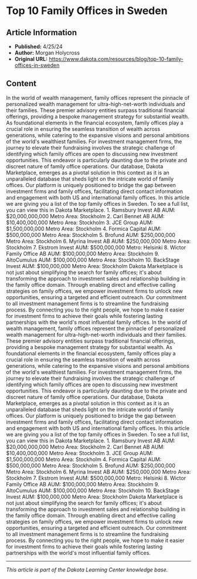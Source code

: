 # Top 10 Family Offices in Sweden

## Article Information
- **Published:** 4/25/24
- **Author:** Morgan Holycross
- **Original URL:** https://www.dakota.com/resources/blog/top-10-family-offices-in-sweden

## Content

In the world of wealth management, family offices represent the pinnacle of personalized wealth management for ultra-high-net-worth individuals and their families. These premier advisory entities surpass traditional financial offerings, providing a bespoke management strategy for substantial wealth. As foundational elements in the financial ecosystem, family offices play a crucial role in ensuring the seamless transition of wealth across generations, while catering to the expansive visions and personal ambitions of the world's wealthiest families. For investment management firms, the journey to elevate their fundraising involves the strategic challenge of identifying which family offices are open to discussing new investment opportunities. This endeavor is particularly daunting due to the private and discreet nature of family office operations. Our database, Dakota Marketplace, emerges as a pivotal solution in this context as it is an unparalleled database that sheds light on the intricate world of family offices. Our platform is uniquely positioned to bridge the gap between investment firms and family offices, facilitating direct contact information and engagement with both US and international family offices. In this article we are giving you a list of the top family offices in Sweden. To see a full list, you can view this in Dakota Marketplace. 1. Ramsbury Invest AB AUM: $20,000,000,000 Metro Area: Stockholm 2. Carl Bennet AB AUM: $10,400,000,000 Metro Area: Stockholm 3. JCE Group AUM: $1,500,000,000 Metro Area: Stockholm 4. Formica Capital AUM: $500,000,000 Metro Area: Stockholm 5. Brofund AUM: $250,000,000 Metro Area: Stockholm 6. Myrina Invest AB AUM: $250,000,000 Metro Area: Stockholm 7. Ekstrom Invest AUM: $500,000,000 Metro: Helsinki 8. Wictor Family Office AB AUM: $100,000,000 Metro Area: Stockholm 9. AltoCumulus AUM: $100,000,000 Metro Area: Stockholm 10. BackStage Invest AUM: $100,000,000 Metro Area: Stockholm Dakota Marketplace is not just about simplifying the search for family offices; it's about transforming the approach to investment sales and relationship building in the family office domain. Through enabling direct and effective calling strategies on family offices, we empower investment firms to unlock new opportunities, ensuring a targeted and efficient outreach. Our commitment to all investment management firms is to streamline the fundraising process. By connecting you to the right people, we hope to make it easier for investment firms to achieve their goals while fostering lasting partnerships with the world's most influential family offices. In the world of wealth management, family offices represent the pinnacle of personalized wealth management for ultra-high-net-worth individuals and their families. These premier advisory entities surpass traditional financial offerings, providing a bespoke management strategy for substantial wealth. As foundational elements in the financial ecosystem, family offices play a crucial role in ensuring the seamless transition of wealth across generations, while catering to the expansive visions and personal ambitions of the world's wealthiest families. For investment management firms, the journey to elevate their fundraising involves the strategic challenge of identifying which family offices are open to discussing new investment opportunities. This endeavor is particularly daunting due to the private and discreet nature of family office operations. Our database, Dakota Marketplace, emerges as a pivotal solution in this context as it is an unparalleled database that sheds light on the intricate world of family offices. Our platform is uniquely positioned to bridge the gap between investment firms and family offices, facilitating direct contact information and engagement with both US and international family offices. In this article we are giving you a list of the top family offices in Sweden. To see a full list, you can view this in Dakota Marketplace. 1. Ramsbury Invest AB AUM: $20,000,000,000 Metro Area: Stockholm 2. Carl Bennet AB AUM: $10,400,000,000 Metro Area: Stockholm 3. JCE Group AUM: $1,500,000,000 Metro Area: Stockholm 4. Formica Capital AUM: $500,000,000 Metro Area: Stockholm 5. Brofund AUM: $250,000,000 Metro Area: Stockholm 6. Myrina Invest AB AUM: $250,000,000 Metro Area: Stockholm 7. Ekstrom Invest AUM: $500,000,000 Metro: Helsinki 8. Wictor Family Office AB AUM: $100,000,000 Metro Area: Stockholm 9. AltoCumulus AUM: $100,000,000 Metro Area: Stockholm 10. BackStage Invest AUM: $100,000,000 Metro Area: Stockholm Dakota Marketplace is not just about simplifying the search for family offices; it's about transforming the approach to investment sales and relationship building in the family office domain. Through enabling direct and effective calling strategies on family offices, we empower investment firms to unlock new opportunities, ensuring a targeted and efficient outreach. Our commitment to all investment management firms is to streamline the fundraising process. By connecting you to the right people, we hope to make it easier for investment firms to achieve their goals while fostering lasting partnerships with the world's most influential family offices.

---

*This article is part of the Dakota Learning Center knowledge base.*